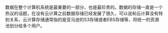 数据在整个计算机系统是最重要的一部分，也是最珍贵的。数据的存储一直是一个热议的话题，在没有云计算之前数据存储已经发展了很久，可以说和云计算没有特别关系，云计算存储通常指的是亚马逊的S3存储或者EBS存储等，将统一的资源池划分给多个用户。